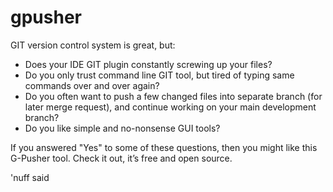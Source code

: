 # gpusher

GIT version control system is great, but:

  * Does your IDE GIT plugin constantly screwing up your files?
  * Do you only trust command line GIT tool, but tired of typing same commands over and over again?
  * Do you often want to push a few changed files into separate branch (for later merge request), and continue working on your main development branch?
  * Do you like simple and no-nonsense GUI tools?

   If you answered "Yes" to some of these questions, then you might like this G-Pusher tool. Check it out, it’s free and open source. 

'nuff said
